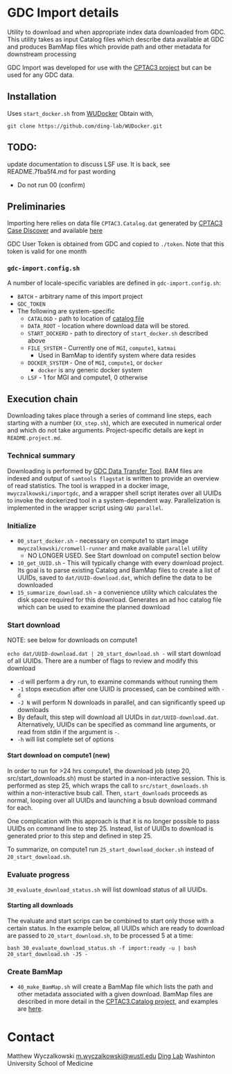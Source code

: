# GDC Import details

Utility to download and when appropriate index data downloaded from GDC.
This utility takes as input Catalog files which describe data available at
GDC and produces BamMap files which provide path and other metadata for
downstream processing

GDC Import was developed for use with the [CPTAC3
project](https://github.com/ding-lab/CPTAC3.catalog) but can be used for any
GDC data.

## Installation

Uses `start_docker.sh` from [WUDocker](https://github.com/ding-lab/WUDocker.git)
Obtain with,
```
git clone https://github.com/ding-lab/WUDocker.git
```

## TODO:

update documentation to discuss LSF use.  It is back, see README.7fba5f4.md for past wording

* Do not run 00 (confirm)


## Preliminaries

Importing here relies on data file `CPTAC3.Catalog.dat` generated by [CPTAC3 Case Discover](https://github.com/ding-lab/CPTAC3.case.discover)
and available [here](https://github.com/ding-lab/CPTAC3.catalog/blob/master/CPTAC3.Catalog.dat)

GDC User Token is obtained from GDC and copied to `./token`.
Note that this token is valid for one month

### `gdc-import.config.sh`
A number of locale-specific variables are defined in `gdc-import.config.sh`:

* `BATCH` - arbitrary name of this import project
* `GDC_TOKEN`
* The following are system-specific
    * `CATALOGD` - path to location of [catalog file](https://github.com/ding-lab/CPTAC3.catalog)
    * `DATA_ROOT` - location where download data will be stored.
    * `START_DOCKERD` - path to directory of `start_docker.sh` described above
    * `FILE_SYSTEM` - Currently one of `MGI`, `compute1`, `katmai`
        * Used in BamMap to identify system where data resides
    * `DOCKER_SYSTEM` - One of `MGI`, `compute1`, or `docker`
        * `docker` is any generic docker system
    * `LSF` - 1 for MGI and compute1, 0 otherwise

## Execution chain

Downloading takes place through a series of command line steps, each starting with a number (`XX_step.sh`),
which are executed in numerical order and which do not take arguments.  Project-specific details are kept
in `README.project.md`.

### Technical summary

Downloading is performed by [GDC Data Transfer Tool](https://gdc.cancer.gov/access-data/gdc-data-transfer-tool).
BAM files are indexed and output of `samtools flagstat` is written to provide an overview of read statistics.
The tool is wrapped in a docker image, `mwyczalkowski/importgdc`, and a wrapper shell script iterates over all
UUIDs to invoke the dockerized tool in a system-dependent way.  Parallelization is implemented in the wrapper script
using `GNU parallel`.

### Initialize

* `00_start_docker.sh` - necessary on compute1 to start image `mwyczalkowski/cromwell-runner` and make available `parallel` utility
    * NO LONGER USED.  See Start download on compute1 section below
* `10_get_UUID.sh` - This will typically change with every download project.  Its goal is to parse existing Catalog and BamMap files
   to create a list of UUIDs, saved to `dat/UUID-download.dat`, which define the data to be downloaded
* `15_summarize_download.sh` - a convenience utility which calculates the disk space required for this download.  Generates
   an ad hoc catalog file which can be used to examine the planned download

### Start download

NOTE: see below for downloads on compute1

`echo dat/UUID-download.dat | 20_start_download.sh -` will start download of all UUIDs. There are a number of flags to review and modify this download
* `-d` will perform a dry run, to examine commands without running them
* `-1` stops execution after one UUID is processed, can be combined with `-d`
* `-J N` will perform N downloads in parallel, and can significantly speed up downloads
* By default, this step will download all UUIDs in `dat/UUID-download.dat`.  Alternatively, UUIDs can be
  specified as command line arguments, or read from stdin if the argument is `-`.
* `-h` will list complete set of options

#### Start download on compute1 (new)

In order to run for >24 hrs compute1, the download job (step 20, src/start_downloads.sh) must be started
in a non-interactive session.  This is performed as step 25, which wraps the call to `src/start_downloads.sh` 
within a non-interactive bsub call.  Then, `start_downloads` proceeds as normal, looping over all UUIDs
and launching a bsub download command for each.

One complication with this approach is that it is no longer possible to pass UUIDs on command line to step 25.
Instead, list of UUIDs to download is generated prior to this step and defined in step 25.

To summarize, on compute1 run `25_start_download_docker.sh` instead of `20_start_download.sh`.


### Evaluate progress

`30_evaluate_download_status.sh` will list download status of all UUIDs.  

#### Starting all downloads

The evaluate and start scrips can be combined to start only those with a certain status.  In 
the example below, all UUIDs which are ready to download are passed to `20_start_download.sh`, to
be processed 5 at a time:
```
bash 30_evaluate_download_status.sh -f import:ready -u | bash 20_start_download.sh -J5 -
```

### Create BamMap

* `40_make_BamMap.sh` will create a BamMap file which lists the path and other metadata associated with
a given download.  BamMap files are described in more detail in the [CPTAC3.Catalog project](https://github.com/ding-lab/CPTAC3.catalog), 
and examples are [here](https://github.com/ding-lab/CPTAC3.catalog/tree/master/BamMap).

# Contact 

   Matthew Wyczalkowski <m.wyczalkowski@wustl.edu>
   [Ding Lab](http://dinglab.wustl.edu)
   Washinton University School of Medicine
